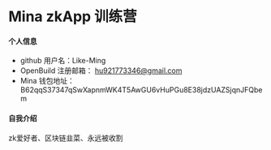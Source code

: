 # Mina zkApp 训练营


#### 个人信息

- github 用户名：Like-Ming
- OpenBuild 注册邮箱： hu921773346@gmail.com
- Mina 钱包地址：B62qqS37347qSwXapnmWK4T5AwGU6vHuPGu8E38jdzUAZSjqnJFQbem
#### 自我介绍
 zk爱好者、区块链韭菜、永远被收割
